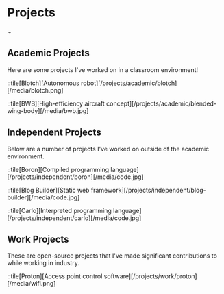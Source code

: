 # Projects

~

## Academic Projects

Here are some projects I've worked on in a classroom environment!

::tile[Blotch][Autonomous robot][/projects/academic/blotch][/media/blotch.png]

::tile[BWB][High-efficiency aircraft concept][/projects/academic/blended-wing-body][/media/bwb.jpg]

## Independent Projects

Below are a number of projects I've worked on outside of the academic environment.

::tile[Boron][Compiled programming language][/projects/independent/boron][/media/code.jpg]

::tile[Blog Builder][Static web framework][/projects/independent/blog-builder][/media/code.jpg]

::tile[Carlo][Interpreted programming language][/projects/independent/carlo][/media/code.jpg]

## Work Projects

These are open-source projects that I've made significant contributions to while working in industry.

::tile[Proton][Access point control software][/projects/work/proton][/media/wifi.png]